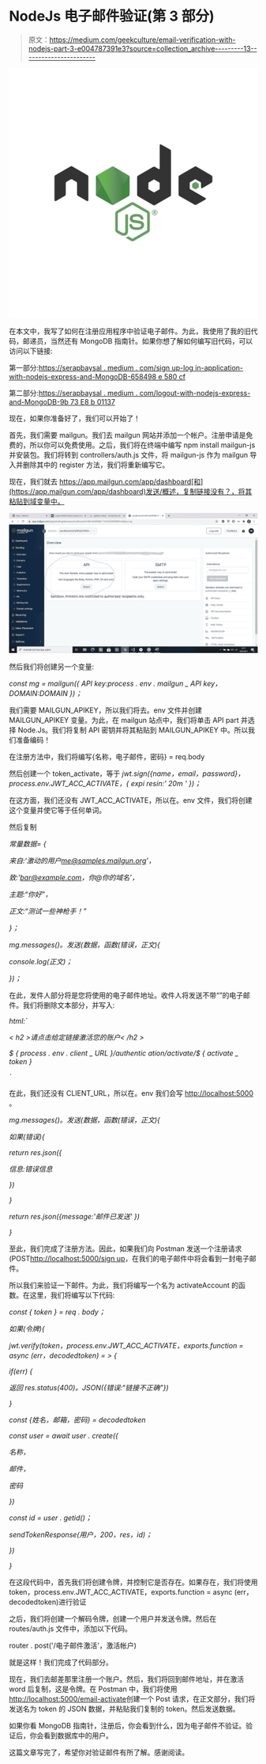 # NodeJs 电子邮件验证(第 3 部分)

> 原文：<https://medium.com/geekculture/email-verification-with-nodejs-part-3-e004787391e3?source=collection_archive---------13----------------------->

![](img/3e0473bb756b5bffad17af9b74429369.png)

在本文中，我写了如何在注册应用程序中验证电子邮件。为此，我使用了我的旧代码，邮递员，当然还有 MongoDB 指南针。如果你想了解如何编写旧代码，可以访问以下链接:

第一部分:[https://serapbaysal . medium . com/sign up-log in-application-with-nodejs-express-and-MongoDB-658498 e 580 cf](https://serapbaysal.medium.com/signup-login-application-with-nodejs-express-and-mongodb-658498e580cf)

第二部分:[https://serapbaysal . medium . com/logout-with-nodejs-express-and-MongoDB-9b 73 E8 b 01137](https://serapbaysal.medium.com/logout-with-nodejs-express-and-mongodb-9b73e8b01137)

现在，如果你准备好了，我们可以开始了！

首先，我们需要 mailgun。我们去 mailgun 网站并添加一个帐户。注册申请是免费的，所以你可以免费使用。之后，我们将在终端中编写 npm install mailgun-js 并安装包。我们将转到 controllers/auth.js 文件，将 mailgun-js 作为 mailgun 导入并删除其中的 register 方法，我们将重新编写它。

现在，我们就去 https://app.mailgun.com/app/dashboard[和](https://app.mailgun.com/app/dashboard)发送/概述，复制链接没有？，将其粘贴到域变量中。

![](img/6736d0b630940fbc4fcef6f7fe706ebc.png)

然后我们将创建另一个变量:

*const mg = mailgun({ API key:process . env . mailgun _ API key，DOMAIN:DOMAIN })；*

我们需要 MAILGUN_APIKEY，所以我们将去。env 文件并创建 MAILGUN_APIKEY 变量。为此，在 mailgun 站点中，我们将单击 API part 并选择 Node.Js。我们将复制 API 密钥并将其粘贴到 MAILGUN_APIKEY 中。所以我们准备编码！

在注册方法中，我们将编写{名称，电子邮件，密码} = req.body

然后创建一个 token_activate，等于 *jwt.sign({name，email，password}，process.env.JWT_ACC_ACTIVATE，{ expi resin:' 20m ' })；*

在这方面，我们还没有 JWT_ACC_ACTIVATE，所以在。env 文件，我们将创建这个变量并使它等于任何单词。

然后复制

*常量数据= {*

*来自:‘激动的用户<me@samples.mailgun.org>’，*

*致:'bar@example.com，你@你的域名’，*

*主题:“你好”，*

*正文:“测试一些神枪手！”*

*}；*

*mg.messages()。发送(数据，函数(错误，正文){*

*console.log(正文)；*

*})；*

在此，发件人部分将是您将使用的电子邮件地址。收件人将发送不带“”的电子邮件。我们将删除文本部分，并写入:

*html:`*

*< h2 >请点击给定链接激活您的账户< /h2 >*

*<p>$ { process . env . client _ URL }/authentic ation/activate/$ { activate _ token }</p>*

*`*

在此，我们还没有 CLIENT_URL，所以在。env 我们会写 [http://localhost:5000](http://localhost:5000) 。

*mg.messages()。发送(数据，函数(错误，正文){*

*如果(错误){*

*return res.json({*

*信息:错误信息*

*})*

*}*

*return res.json({message:'邮件已发送' })*

*}*

至此，我们完成了注册方法。因此，如果我们向 Postman 发送一个注册请求(POST[http://localhost:5000/sign up](http://localhost:5000/signup)，在我们的电子邮件中将会看到一封电子邮件。

所以我们来验证一下邮件。为此，我们将编写一个名为 activateAccount 的函数。在这里，我们将编写以下代码:

*const { token } = req . body；*

*如果(令牌){*

*jwt.verify(token，process.env.JWT_ACC_ACTIVATE，exports.function = async (err，decodedtoken) = > {*

*if(err) {*

*返回 res.status(400)。JSON({错误:“链接不正确”})*

*}*

*const {姓名，邮箱，密码} = decodedtoken*

*const user = await user . create({*

*名称，*

*邮件，*

*密码*

*})*

*const id = user . getid()；*

*sendTokenResponse(用户，200，res，id)；*

*})*

*}*

在这段代码中，首先我们将创建令牌，并控制它是否存在。如果存在，我们将使用 token，process.env.JWT_ACC_ACTIVATE，exports.function = async (err，decodedtoken)进行验证

之后，我们将创建一个解码令牌，创建一个用户并发送令牌。然后在 routes/auth.js 文件中，添加以下代码。

router . post('/电子邮件激活'，激活帐户)

就是这样！我们完成了代码部分。

现在，我们去邮差那里注册一个账户。然后，我们将回到邮件地址，并在激活 word 后复制，这是令牌。在 Postman 中，我们将使用[http://localhost:5000/email-activate](http://localhost:5000/email-activate)创建一个 Post 请求，在正文部分，我们将发送名为 token 的 JSON 数据，并粘贴我们复制的 token。然后发送数据。

如果你看 MongoDB 指南针，注册后，你会看到什么，因为电子邮件不验证。验证后，你会看到数据库中的用户。

这篇文章写完了，希望你对验证邮件有所了解。感谢阅读。
